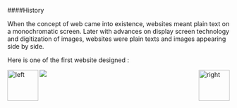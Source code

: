 ####History

<div class="align-justify">
When the concept of web came into existence, websites meant plain text on a monochromatic screen. Later with advances on display screen technology and digitization of images, websites were plain texts and images appearing side by side.</div>


Here is one of the first website designed :

<img src="http://static6.businessinsider.com/image/4e0b8f4dccd1d54255060000/firstwebsite.png"></img>
[<img align="left" alt="left" src="https://cloud.githubusercontent.com/assets/14101008/11165526/091b197c-8acf-11e5-8ac1-3a1e5042ed78.png" width="70" height="70"></img>](https://github.com/vaishnaviviswanathan/CSCI_5828_RESPONSIVE-WEB-DESIGN/blob/master/pattern2.md)
[<img align="right" alt="right" src="https://cloud.githubusercontent.com/assets/14101008/11165527/0a4289a2-8acf-11e5-8378-c5e3a55ab4dc.png" width="70" height="70"></img>](https://github.com/vaishnaviviswanathan/CSCI_5828_RESPONSIVE-WEB-DESIGN/blob/master/History2.md)

